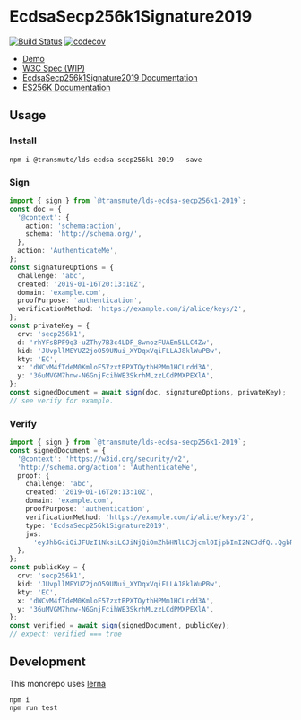 # EcdsaSecp256k1Signature2019

[![Build Status](https://travis-ci.org/decentralized-identity/lds-ecdsa-secp256k1-2019.js.svg?branch=master)](https://travis-ci.org/decentralized-identity/lds-ecdsa-secp256k1-2019.js) [![codecov](https://codecov.io/gh/decentralized-identity/lds-ecdsa-secp256k1-2019.js/branch/master/graph/badge.svg)](https://codecov.io/gh/decentralized-identity/lds-ecdsa-secp256k1-2019.js)

- [Demo](https://identity.foundation/lds-ecdsa-secp256k1-2019.js/demo)
- [W3C Spec (WIP)](https://identity.foundation/lds-ecdsa-secp256k1-2019.js/spec)
- [EcdsaSecp256k1Signature2019 Documentation](https://identity.foundation/lds-ecdsa-secp256k1-2019.js/lds-ecdsa-secp256k1-2019/)
- [ES256K Documentation](https://identity.foundation/lds-ecdsa-secp256k1-2019.js/es256k-jws-ts/)

## Usage

### Install

```
npm i @transmute/lds-ecdsa-secp256k1-2019 --save
```

### Sign

```ts
import { sign } from `@transmute/lds-ecdsa-secp256k1-2019`;
const doc = {
  '@context': {
    action: 'schema:action',
    schema: 'http://schema.org/',
  },
  action: 'AuthenticateMe',
};
const signatureOptions = {
  challenge: 'abc',
  created: '2019-01-16T20:13:10Z',
  domain: 'example.com',
  proofPurpose: 'authentication',
  verificationMethod: 'https://example.com/i/alice/keys/2',
};
const privateKey = {
  crv: 'secp256k1',
  d: 'rhYFsBPF9q3-uZThy7B3c4LDF_8wnozFUAEm5LLC4Zw',
  kid: 'JUvpllMEYUZ2joO59UNui_XYDqxVqiFLLAJ8klWuPBw',
  kty: 'EC',
  x: 'dWCvM4fTdeM0KmloF57zxtBPXTOythHPMm1HCLrdd3A',
  y: '36uMVGM7hnw-N6GnjFcihWE3SkrhMLzzLCdPMXPEXlA',
};
const signedDocument = await sign(doc, signatureOptions, privateKey);
// see verify for example.
```

### Verify

```ts
import { sign } from `@transmute/lds-ecdsa-secp256k1-2019`;
const signedDocument = {
  '@context': 'https://w3id.org/security/v2',
  'http://schema.org/action': 'AuthenticateMe',
  proof: {
    challenge: 'abc',
    created: '2019-01-16T20:13:10Z',
    domain: 'example.com',
    proofPurpose: 'authentication',
    verificationMethod: 'https://example.com/i/alice/keys/2',
    type: 'EcdsaSecp256k1Signature2019',
    jws:
      'eyJhbGciOiJFUzI1NksiLCJiNjQiOmZhbHNlLCJjcml0IjpbImI2NCJdfQ..QgbRWT8w1LJet_KFofNfz_TVs27z4pwdPwUHhXYUaFlKicBQp6U1H5Kx-mST6uFvIyOqrYTJifDijZbtAfi0MA',
  },
};
const publicKey = {
  crv: 'secp256k1',
  kid: 'JUvpllMEYUZ2joO59UNui_XYDqxVqiFLLAJ8klWuPBw',
  kty: 'EC',
  x: 'dWCvM4fTdeM0KmloF57zxtBPXTOythHPMm1HCLrdd3A',
  y: '36uMVGM7hnw-N6GnjFcihWE3SkrhMLzzLCdPMXPEXlA',
};
const verified = await sign(signedDocument, publicKey);
// expect: verified === true
```

## Development

This monorepo uses [lerna](https://github.com/lerna/lerna)

```
npm i
npm run test
```
